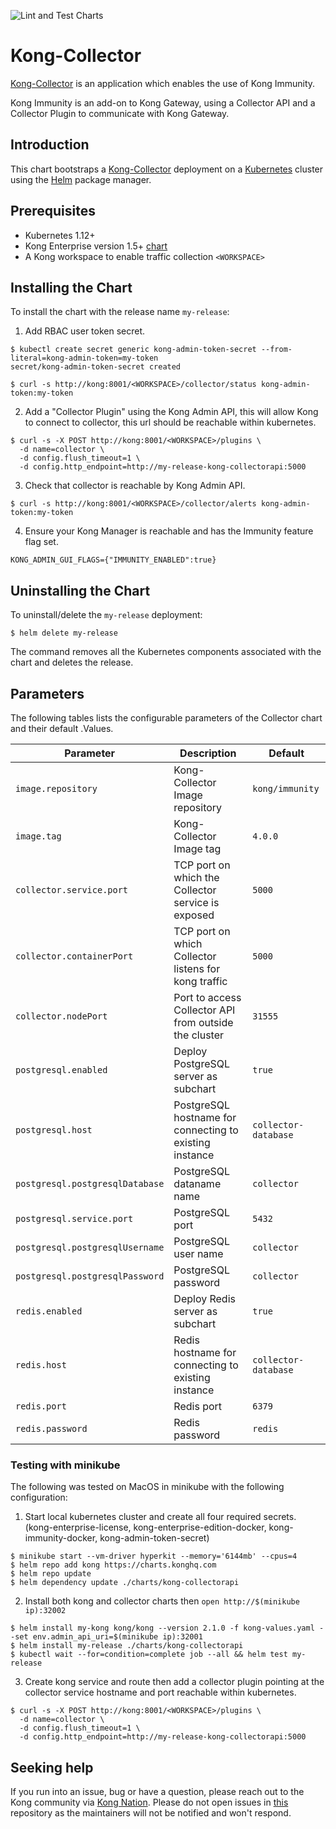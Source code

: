 ![Lint and Test Charts](https://github.com/Kong/kong-collector-helm/workflows/Lint%20and%20Test%20Charts/badge.svg)

# Kong-Collector

[Kong-Collector](https://konghq.com/products/kong-enterprise/kong-immunity) is
an application which enables the use of Kong Immunity.

Kong Immunity is an add-on to Kong Gateway, using
a Collector API and a Collector Plugin to communicate with Kong Gateway.

## Introduction

This chart bootstraps a
[Kong-Collector](https://docs.konghq.com/enterprise/latest/immunity/install-configure/)
deployment on a [Kubernetes](http://kubernetes.io) cluster using the
[Helm](https://helm.sh) package manager.

## Prerequisites

- Kubernetes 1.12+
- Kong Enterprise version 1.5+
  [chart](https://github.com/Kong/charts/tree/master/charts/kong#kong-enterprise)
- A Kong workspace to enable traffic collection `<WORKSPACE>`

## Installing the Chart

To install the chart with the release name `my-release`:

1. Add RBAC user token secret.

```console
$ kubectl create secret generic kong-admin-token-secret --from-literal=kong-admin-token=my-token
secret/kong-admin-token-secret created
```

```console
$ curl -s http://kong:8001/<WORKSPACE>/collector/status kong-admin-token:my-token
```

2. Add a "Collector Plugin" using the Kong Admin API, this will allow Kong to
connect to collector, this url should be reachable within kubernetes.

```console
$ curl -s -X POST http://kong:8001/<WORKSPACE>/plugins \
  -d name=collector \
  -d config.flush_timeout=1 \
  -d config.http_endpoint=http://my-release-kong-collectorapi:5000
```

3. Check that collector is reachable by Kong Admin API.

```console
$ curl -s http://kong:8001/<WORKSPACE>/collector/alerts kong-admin-token:my-token
```

4. Ensure your Kong Manager is reachable and has the Immunity feature flag set.

```console
KONG_ADMIN_GUI_FLAGS={"IMMUNITY_ENABLED":true}
```

## Uninstalling the Chart

To uninstall/delete the `my-release` deployment:

```console
$ helm delete my-release
```

The command removes all the Kubernetes components associated with the chart and
deletes the release.

## Parameters

The following tables lists the configurable parameters of the Collector chart
and their default .Values.

| Parameter                       | Description                                           | Default                                                                                  |
| ------------------------------- | ----------------------------------------------------- | ---------------------------------------------------------------------------------------- |
| `image.repository`              | Kong-Collector Image repository                       | `kong/immunity`                    |
| `image.tag`                     | Kong-Collector Image tag                              | `4.0.0`                                                                                  |
| `collector.service.port`                      | TCP port on which the Collector service is exposed | `5000`                                                                                  |
| `collector.containerPort`                      | TCP port on which Collector listens for kong traffic | `5000`                                                                                  |
| `collector.nodePort`                      | Port to access Collector API from outside the cluster | `31555`                                                                                  |
| `postgresql.enabled` | Deploy PostgreSQL server as subchart                            | `true`                                                                              |
| `postgresql.host` | PostgreSQL hostname for connecting to existing instance                              | `collector-database`                                                                              |
| `postgresql.postgresqlDatabase` | PostgreSQL dataname name                              | `collector`                                                                              |
| `postgresql.service.port`       | PostgreSQL port                                       | `5432`                                                                                   |
| `postgresql.postgresqlUsername` | PostgreSQL user name                                  | `collector`                                                                              |
| `postgresql.postgresqlPassword` | PostgreSQL password                                   | `collector`                                                                              |
| `redis.enabled` | Deploy Redis server as subchart                            | `true`                                                                              |
| `redis.host` | Redis hostname for connecting to existing instance                              | `collector-database`                                                                              |
| `redis.port`                    | Redis port                                            | `6379`                                                                                   |
| `redis.password`                | Redis password                                        | `redis`                                                                                  |

### Testing with minikube

The following was tested on MacOS in minikube with the following configuration:

1. Start local kubernetes cluster and create all four required secrets.
   (kong-enterprise-license, kong-enterprise-edition-docker,
   kong-immunity-docker, kong-admin-token-secret)

```console
$ minikube start --vm-driver hyperkit --memory='6144mb' --cpus=4
$ helm repo add kong https://charts.konghq.com
$ helm repo update
$ helm dependency update ./charts/kong-collectorapi
```

2. Install both kong and collector charts then `open http://$(minikube
   ip):32002`

```console
$ helm install my-kong kong/kong --version 2.1.0 -f kong-values.yaml --set env.admin_api_uri=$(minikube ip):32001
$ helm install my-release ./charts/kong-collectorapi
$ kubectl wait --for=condition=complete job --all && helm test my-release
```

3. Create kong service and route then add a collector plugin pointing at the
   collector service hostname and port reachable within kubernetes.

```console
$ curl -s -X POST http://kong:8001/<WORKSPACE>/plugins \
  -d name=collector \
  -d config.flush_timeout=1 \
  -d config.http_endpoint=http://my-release-kong-collectorapi:5000
```

## Seeking help

If you run into an issue, bug or have a question, please reach out to the Kong
community via [Kong Nation](https://discuss.konghq.com).
Please do not open issues in [this](https://github.com/helm/charts) repository
as the maintainers will not be notified and won't respond.
